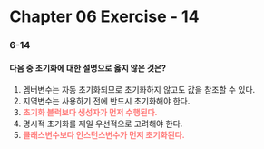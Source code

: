 # Chapter 06 Exercise - 14

### 6-14
#### 다음 중 초기화에 대한 설명으로 옳지 않은 것은?

1. 멤버변수는 자동 초기화되므로 초기화하지 않고도 값을 참조할 수 있다.
2. 지역변수는 사용하기 전에 반드시 초기화해야 한다.
3. **<span style="color : #ff7675">초기화 블럭보다 생성자가 먼저 수행된다.</span>**
4. 명시적 초기화를 제일 우선적으로 고려해야 한다.
5. **<span style="color : #ff7675">클래스변수보다 인스턴스변수가 먼저 초기화된다.</span>**
